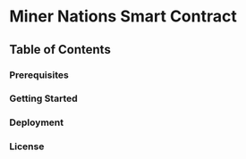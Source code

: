 # Miner Nations Smart Contract

## Table of Contents

### Prerequisites

### Getting Started

### Deployment

### License